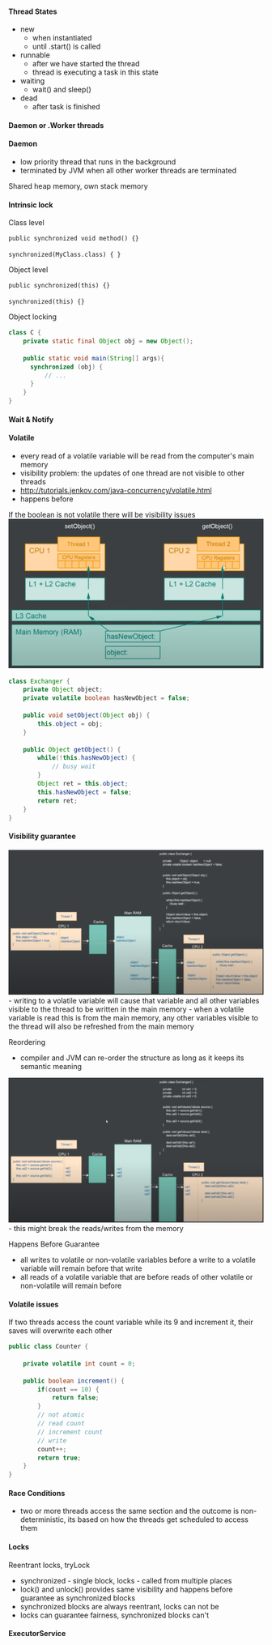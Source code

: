 
#### Thread States
 - new
   - when instantiated
   - until .start() is called
 - runnable
   - after we have started the thread
   - thread is executing a task in this state
 - waiting
   - wait() and sleep()
 - dead
   - after task is finished
   
#### Daemon or .Worker threads
#### Daemon
 - low priority thread that runs in the background
 - terminated by JVM when all other worker threads are terminated
 
 Shared heap memory, own stack memory
 
#### Intrinsic lock
Class level
```
public synchronized void method() {}

synchronized(MyClass.class) { } 
```
Object level
```
public synchronized(this) {}

synchronized(this) {}
```

Object locking
```java
class C {
    private static final Object obj = new Object();

    public static void main(String[] args){
      synchronized (obj) {
          // ...
      }
    }
}
```

#### Wait & Notify

#### Volatile
 - every read of a volatile variable will be read from the computer's main memory
 - visibility problem: the updates of one thread are not visible to other threads
 - http://tutorials.jenkov.com/java-concurrency/volatile.html
 - happens before
 
 If the boolean is not volatile there will be visibility issues
<img src="https://raw.githubusercontent.com/i-den/concurrency/master/src/main/resources/pictures/01_volatile.PNG">
```java
class Exchanger {
    private Object object;
    private volatile boolean hasNewObject = false;

    public void setObject(Object obj) {
        this.object = obj;
    }

    public Object getObject() {
        while(!this.hasNewObject) {
            // busy wait
        }
        Object ret = this.object;
        this.hasNewObject = false;
        return ret;
    }
}
```



#### Visibility guarantee
<img src="https://raw.githubusercontent.com/i-den/concurrency/master/src/main/resources/pictures/02_volatile.PNG">
 - writing to a volatile variable will cause that variable and all other variables visible to the thread to be written in the main memory
 - when a volatile variable is read this is from the main memory, any other variables visible to the thread will also be refreshed from the main memory
 
Reordering
 - compiler and JVM can re-order the structure as long as it keeps its semantic meaning
<img src="https://raw.githubusercontent.com/i-den/concurrency/master/src/main/resources/pictures/03_volatile.PNG">
 - this might break the reads/writes from the memory
 
Happens Before Guarantee
 - all writes to volatile or non-volatile variables before a write to a volatile variable will remain before that write
 - all reads of a volatile variable that are before reads of other volatile or non-volatile will remain before
 
#### Volatile issues
If two threads access the count variable while its 9 and increment it, their saves will overwrite each other
```java
public class Counter {

    private volatile int count = 0;

    public boolean increment() {
        if(count == 10) {
            return false;
        }
        // not atomic
        // read count
        // increment count
        // write 
        count++;
        return true;
    }   
}
```

#### Race Conditions
 - two or more threads access the same section and the outcome is non-deterministic, its based on how the threads get scheduled to access them
 
#### Locks
Reentrant locks, tryLock
  - synchronized - single block, locks - called from multiple places
  - lock() and unlock() provides same visibility and happens before guarantee as synchronized blocks
  - synchronized blocks are always reentrant, locks can not be
  - locks can guarantee fairness, synchronized blocks can't
#### ExecutorService